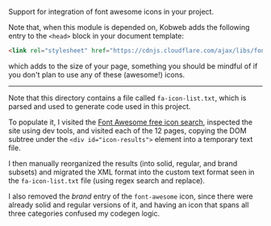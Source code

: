 Support for integration of font awesome icons in your project.

Note that, when this module is depended on, Kobweb adds the following entry to the `<head>` block in your document
template:

```html
<link rel="stylesheet" href="https://cdnjs.cloudflare.com/ajax/libs/font-awesome/6.2.0/css/all.min.css" />
```

which adds to the size of your page, something you should be mindful of if you don't plan to use any of these (awesome!)
icons.

---

Note that this directory contains a file called `fa-icon-list.txt`, which is parsed and used to generate code used in
this project.

To populate it, I visited the
[Font Awesome free icon search](https://fontawesome.com/search?o=a&m=free&f=classic%2Cbrands), inspected the site using
dev tools, and visited each of the 12 pages, copying the DOM subtree under the `<div id="icon-results">` element into a
temporary text file.

I then manually reorganized the results (into solid, regular, and brand subsets) and migrated the XML format into the
custom text format seen in the `fa-icon-list.txt` file (using regex search and replace).

I also removed the *brand* entry of the `font-awesome` icon, since there were already solid and regular versions of it,
and having an icon that spans all three categories confused my codegen logic.